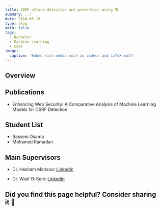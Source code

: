 ```yaml
---
title: CSRF attack detection and prevention using ML
summary: ..!
date: 2024-06-10
type: blog
math: false
tags:
  - Bachelor
  - Machine Learning
  - CSRF
image:
  caption: 'Embed rich media such as videos and LaTeX math'
---
```


<!-- Project Description -->
## Overview

## Publications
- Enhancing Web Security: A Comparative Analysis of Machine Learning Models for CSRF Detection

## Student List
- Bassem Osama
- Mohamed Ramadan

## Main Supervisors
- Dr. Hesham Mansour
[LinkedIn](https://www.linkedin.com/in/hesham-mansour-961041140/)


- Dr. Wael El-Sersi [LinkedIn](https://www.linkedin.com/in/welsersy/)


## Did you find this page helpful? Consider sharing it 🙌
